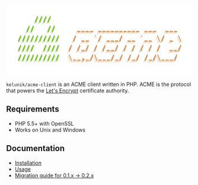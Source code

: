 ![`kelunik/acme-client`](./res/logo.png)

`kelunik/acme-client` is an ACME client written in PHP. ACME is the protocol that powers the [Let's Encrypt](https://letsencrypt.org) certificate authority.

## Requirements

 * PHP 5.5+ with OpenSSL
 * Works on Unix and Windows

## Documentation

 * [Installation](./doc/installation.md)
 * [Usage](./doc/usage.md)
 * [Migration guide for 0.1.x → 0.2.x](./doc/migrations/0.2.0.md)

